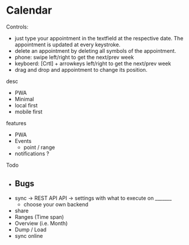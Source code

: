 # Calendar

Controls:
- just type your appointment in the textfield at the respective date. The appointment is updated at every keystroke.
- delete an appointment by deleting all symbols of the appointment.
- phone: swipe left/right to get the next/prev week
- keyboerd: [Crtl] + arrowkeys left/right to get the next/prev week
- drag and drop and appointment to change its position.

desc
- PWA
- Minimal 
- local first
- mobile first

features
- PWA
- Events
    - point / range
- notifications ?


Todo
- Bugs
    -
- sync -> REST API API -> settings with what to execute on _______
    - choose your own backend
- share
- Ranges (Time span)
- Overview (i.e. Month)
- Dump / Load
- sync online

